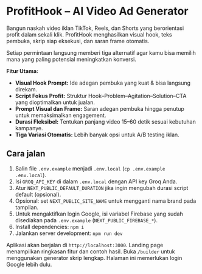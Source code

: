 # ProfitHook – AI Video Ad Generator

Bangun naskah video iklan TikTok, Reels, dan Shorts yang berorientasi profit dalam sekali klik. ProfitHook menghasilkan visual hook, teks pembuka, skrip siap eksekusi, dan saran frame otomatis.

Setiap permintaan langsung memberi tiga alternatif agar kamu bisa memilih mana yang paling potensial meningkatkan konversi.

**Fitur Utama:**
* **Visual Hook Prompt:** Ide adegan pembuka yang kuat & bisa langsung direkam.
* **Script Fokus Profit:** Struktur Hook–Problem–Agitation–Solution–CTA yang dioptimalkan untuk jualan.
* **Prompt Visual dan Frame:** Saran adegan pembuka hingga penutup untuk memaksimalkan engagement.
* **Durasi Fleksibel:** Tentukan panjang video 15–60 detik sesuai kebutuhan kampanye.
* **Tiga Variasi Otomatis:** Lebih banyak opsi untuk A/B testing iklan.

## Cara jalan
1.  Salin file `.env.example` menjadi `.env.local` (`cp .env.example .env.local`).
2.  Isi `GROQ_API_KEY` di dalam `.env.local` dengan API key Groq Anda.
3.  Atur `NEXT_PUBLIC_DEFAULT_DURATION` jika ingin mengubah durasi script default (opsional).
4.  Opsional: set `NEXT_PUBLIC_SITE_NAME` untuk mengganti nama brand pada tampilan.
5.  Untuk mengaktifkan login Google, isi variabel Firebase yang sudah disediakan pada `.env.example` (`NEXT_PUBLIC_FIREBASE_*`).
6.  Install dependencies: `npm i`
7.  Jalankan server development: `npm run dev`

Aplikasi akan berjalan di `http://localhost:3000`.
Landing page menampilkan ringkasan fitur dan contoh hasil.
Buka `/builder` untuk menggunakan generator skrip lengkap. Halaman ini memerlukan login Google lebih dulu.
